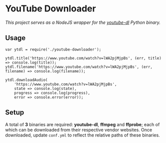 # YouTube Downloader

*This project serves as a NodeJS wrapper for the [youtube-dl](https://rg3.github.io/youtube-dl/) Python binary.*

## Usage

```
var ytdl = require('./youtube-downloader');

ytdl.title('https://www.youtube.com/watch?v=lWA2pjMjpBs', (err, title) => console.log(title));
ytdl.filename('https://www.youtube.com/watch?v=lWA2pjMjpBs', (err, filename) => console.log(filename));

ytdl.downloadAudio(
    'https://www.youtube.com/watch?v=lWA2pjMjpBs',
    state => console.log(state),
    progress => console.log(progress),
    error => console.error(error));
```

## Setup

A total of **3** binaries are required: **youtube-dl**, **ffmpeg** and **ffprobe**; each of which can be downloaded from their
respective vendor websites. Once downloaded, update `conf.yml` to reflect the relative paths of these binaries.